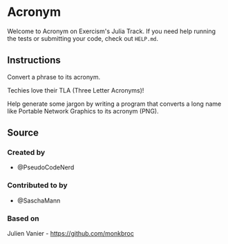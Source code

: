 # Acronym

Welcome to Acronym on Exercism's Julia Track.
If you need help running the tests or submitting your code, check out `HELP.md`.

## Instructions

Convert a phrase to its acronym.

Techies love their TLA (Three Letter Acronyms)!

Help generate some jargon by writing a program that converts a long name
like Portable Network Graphics to its acronym (PNG).

## Source

### Created by

- @PseudoCodeNerd

### Contributed to by

- @SaschaMann

### Based on

Julien Vanier - https://github.com/monkbroc